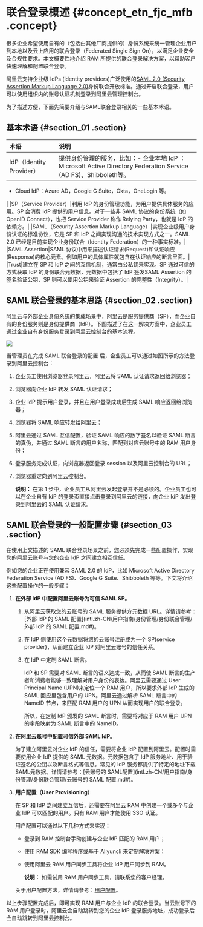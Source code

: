 # 联合登录概述 {#concept_etn_fjc_mfb .concept}

很多企业希望使用自有的（包括由其他厂商提供的）身份系统来统一管理企业用户到本地以及云上应用的联合登录（Federated Single Sign On），以满足企业安全及合规性要求。本文概要性地介绍 RAM 所提供的联合登录解决方案，以帮助客户快速理解和配置联合登录。

阿里云支持企业级 IdPs \(identity providers\)广泛使用的[SAML 2.0 \(Security Assertion Markup Language 2.0\)](https://wiki.oasis-open.org/security)身份联合开放标准。通过开启联合登录，用户可以使用组织内的账号认证机制登录到阿里云管理控制台。

为了描述方便，下面先简要介绍与SAML联合登录相关的一些基本术语。

## 基本术语 {#section_01 .section}

|术语|说明|
|:-|:-|
|IdP（Identity Provider）|提供身份管理的服务，比如：-   企业本地 IdP ：Microsoft Active Directory Federation Service \(AD FS\)、Shibboleth等。
-   Cloud IdP：Azure AD，Google G Suite，Okta，OneLogin 等。

|
|SP（Service Provider）|利用 IdP 的身份管理功能，为用户提供具体服务的应用。SP 会消费 IdP 提供的用户信息。对于一些非 SAML 协议的身份系统（如 OpenID Connect），也把 Service Provider 称作 Relying Party，也就是 IdP 的依赖方。|
|SAML（Security Assertion Markup Language）|实现企业级用户身份认证的标准协议，它是 SP 和 IdP 之间实现沟通的技术实现方式之一。SAML 2.0 已经是目前实现企业身份联合（Identity Federation）的一种事实标准。|
|SAML Assertion|SAML 协议中用来描述认证请求\(Request\)和认证响应\(Response\)的核心元素。例如用户的具体属性就包含在认证响应的断言里面。|
|Trust|建立在 SP 和 IdP 之间的互信机制，通常由公私钥来实现。SP 通过可信的方式获取 IdP 的身份联合元数据，元数据中包括了 IdP 签发SAML Assertion 的签名验证公钥，SP 则可以使用公钥来验证 Assertion 的完整性（Integrity）。|

## SAML 联合登录的基本思路 {#section_02 .section}

阿里云与外部企业身份系统的集成场景中，阿里云是服务提供商（SP），而企业自有的身份服务则是身份提供商（IdP）。下图描述了在这一解决方案中，企业员工通过企业自有身份服务登录到阿里云控制台的基本流程。

![](http://static-aliyun-doc.oss-cn-hangzhou.aliyuncs.com/assets/img/23739/154514280114250_zh-CN.png)

当管理员在完成 SAML 联合登录的配置 后，企业员工可以通过如图所示的方法登录到阿里云控制台：

1.  企业员工使用浏览器登录阿里云，阿里云将 SAML 认证请求返回给浏览器；
2.  浏览器向企业 IdP 转发 SAML 认证请求；
3.  企业 IdP 提示用户登录，并且在用户登录成功后生成 SAML 响应返回给浏览器；
4.  浏览器将 SAML 响应转发给阿里云；
5.  阿里云通过 SAML 互信配置，验证 SAML 响应的数字签名以验证 SAML 断言的真伪，并通过 SAML 断言的用户名称，匹配到对应云账号中的 RAM 用户身份；
6.  登录服务完成认证，向浏览器返回登录 session 以及阿里云控制台的 URL；
7.  浏览器重定向到阿里云控制台。

    **说明：** 在第 1 步中，企业员工从阿里云发起登录并不是必须的。企业员工也可以在企业自有 IdP 的登录页直接点击登录到阿里云的链接，向企业 IdP 发出登录到阿里云的 SAML 认证请求。


## SAML 联合登录的一般配置步骤 {#section_03 .section}

在使用上文描述的 SAML 联合登录场景之前，您必须先完成一些配置操作，实现您的阿里云账号与您的企业 IdP 之间建立相互信任。

例如您的企业正在使用兼容 SAML 2.0 的 IdP，比如 Microsoft Active Directory Federation Service \(AD FS\)、Google G Suite、Shibboleth 等等。下文将介绍这些配置操作的一般步骤：

1.  **在外部 IdP 中配置阿里云账号为可信 SAML SP。**
    1.  从阿里云获取您的云账号的 SAML 服务提供方元数据 URL。详情请参考：[外部 IdP 的 SAML 配置](intl.zh-CN/用户指南/身份管理/身份联合管理/外部 IdP 的 SAML 配置.md#)。
    2.  在 IdP 侧使用这个元数据将您的云账号注册成为一个 SP\(service provider\)，从而建立企业 IdP 对阿里云账号的信任关系。
    3.  在 IdP 中定制 SAML 断言。

        IdP 和 SP 需要对 SAML 断言的语义达成一致，从而使 SAML 断言的生产者和消费者能够一致理解对用户身份的表达。阿里云需要通过 User Principal Name \(UPN\)来定位一个 RAM 用户，所以要求外部 IdP 生成的 SAML 回应里包含用户的 UPN。阿里云通过解析 SAML 断言中的 NameID 节点，来匹配 RAM 用户的 UPN 从而实现用户的联合登录。

        所以，在定制 IdP 颁发的 SAML 断言时，需要将对应于 RAM 用户 UPN 的字段映射为 SAML 断言中的 NameID。

2.  **在阿里云账号中配置可信外部 SAML IdP。**

    为了建立阿里云对企业 IdP 的信任，需要将企业 IdP 配置到阿里云。配置时需要使用企业 IdP 提供的 SAML 元数据。元数据包含了 IdP 服务地址、用于验证签名的公钥以及断言格式等信息。常见的 IdP 服务都提供了特定的地址下载 SAML元数据。详情请参考：[云账号的 SAML配置](intl.zh-CN/用户指南/身份管理/身份联合管理/云账号的 SAML 配置.md#)。

3.  **用户配置（User Provisioning）**

    在 SP 和 IdP 之间建立互信后，还需要在阿里云 RAM 中创建一个或多个与企业 IdP 可以匹配的用户。只有 RAM 用户才能使用 SSO 认证。

    用户配置可以通过以下几种方式来实现：

    -   登录到 RAM 控制台手动创建与企业 IdP 匹配的 RAM 用户；
    -   使用 RAM SDK 编写程序或基于 Aliyuncli 来定制解决方案；
    -   使用阿里云 RAM 用户同步工具将企业 IdP 用户同步到 RAM。

        **说明：** 如需试用 RAM 用户同步工具，请联系您的客户经理。

    关于用户配置方法，详情请参考：[用户配置](intl.zh-CN/用户指南/身份管理/身份联合管理/用户配置.md#)。


以上步骤配置完成后，即可实现 RAM 用户与企业 IdP 的联合登录。当云账号下的 RAM 用户登录时，阿里云会自动跳转到您的企业 IdP 登录服务地址，成功登录后会自动跳转到阿里云控制台。


